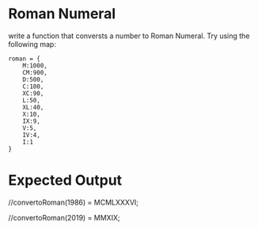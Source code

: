 # Roman Numeral

write a function that conversts a number to Roman Numeral.
Try using the following map:

```
roman = {
    M:1000,
    CM:900,
    D:500,
    C:100,
    XC:90,
    L:50,
    XL:40,
    X:10,
    IX:9,
    V:5,
    IV:4,
    I:1
}
```

# Expected Output

//convertoRoman(1986) = MCMLXXXVI;

//convertoRoman(2019) = MMXIX;

